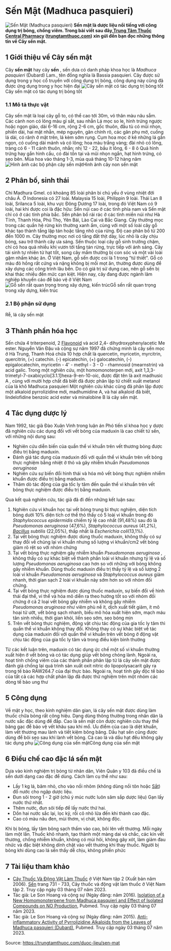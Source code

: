 # Sến Mật (Madhuca pasquieri)

![Sến Mật \(Madhuca pasquieri\)](https://trungtamthuoc.com/images/others/sen-mat-1-0031.jpg)
**Sến mật là dược liệu nổi tiếng với công dụng trị bỏng, chống viêm. Trong bài viết sau đây,[Trung Tâm Thuốc Central Pharmacy](https://trungtamthuoc.com/ "Trung Tâm Thuốc Central Pharmacy") ([trungtamthuoc.com](https://trungtamthuoc.com/ "trungtamthuoc.com")) xin gửi đến bạn đọc những thông tin về Cây sến mật.**
##  1 Giới thiệu về Cây sến mật
Cây **sến mật** hay cây **sến** , sến dưa có danh pháp khoa học là _Madhuca pasquieri_ (Dubard) Lam., tên đồng nghĩa là Bassia pasquieri.
Cây được sử dụng trong y học cổ truyền với công dụng trị bỏng, công dụng này cũng đã được ứng dụng trong y học hiện đại
![Cây sến mật có tác dụng trị bỏng tốt](https://trungtamthuoc.com/images/item/sen-mat-2.jpg)Cây sến mật có tác dụng trị bỏng tốt
### 1.1 Mô tả thực vật
Cây sến mật là loại cây gỗ to, có thể cao tới 30m, vỏ thân màu nâu sẫm. Các cành non có lông màu gỉ sắt, sau nhẵn 
Lá mọc so le, hình trứng ngược hoặc ngọn giáo, dài 6-16 cm, rộng 2-6 cm, gốc thuôn, đầu tù có mũi nhọn, phiến dài, hai mặt nhẵn, mép nguyên, gân chính rõ, các gân phụ mờ, cuống lá dài, có rãnh ở mặt trên, lá kèm sớm rụng. 
Cụm hoa mọc ở kẽ những lá gần ngọn, có cuống dài mảnh và có lông; hoa màu trắng vàng; đài nhỏ có lông, tràng có 6 - 11 cánh thuôn, nhẵn; nhị 12 - 22, bầu ít lông, 6 - 8 ô 
Quả hình trứng hay gắn hình cầu, có đài tồn tại và mũi nhọn ngắn, hạt hình trứng, có sẹo bên. 
Mùa hoa vào tháng 1-3, mùa quả tháng 10-12 hàng năm 
![Hình ảnh các bộ phận cây sến mật](https://trungtamthuoc.com/images/item/sen-mat-3.jpg)Hình ảnh cây non sến mật
##  2 Phân bố, sinh thái 
Chi Madhura Gmel. có khoảng 85 loài phân bi chủ yếu ở vùng nhiệt đới châu Á. Ở Indonesia có 27 loài. Malaysia 15 loài, Philippin 9 loài. Thái Lan 8 loài, Srilanca 5 loài, khu vực Đông Dương 17 loài, trong đó Việt Nam có 9 loài, hai khi được coi là đặc hữu: Sến núi cao ở các tỉnh phía nam và Sến mật chỉ có ở các tỉnh phía bắc.
Sến phân bố rải rác ở các tỉnh miền núi như Hà Tĩnh, Thanh Hóa, Phú Thọ, Yên Bái, Lào Cai và Bắc Giang. Cây thường mọc trong các quần hệ rừng kín thường xanh ẩm, cùng với một số loài cây gỗ khác tạo thành tầng lập tán hoặc tầng nhô của rừng. Độ cao phân bố từ 200 đến 1000 m. Cây thường mọc nơi có tầng đất thịt dày, lúc nhỏ là cây chịu bóng, sau trở thành cây ưa sáng. Sến thuộc loại cây gỗ sinh trưởng chậm, chỉ có hoa quả nhiều khi vươn tới tầng tán rừng, trực tiếp với ánh sáng. Cây tái sinh tự nhiên từ hạt tốt, song cây mầm thường bị con sóc và một vài loài gặm nhấm khác ăn. 
Ở Việt Nam, gỗ sến được coi là 1 trong "tứ thiết". Gỗ có màu đỏ hồng rất cứng và nặng không bị mối mọt ăn, thường được dùng để xây dựng các công trình lâu bền. Do có giá trị sử dụng cao, nên gỗ sến bị khai thác nhiều đến mức cạn kiệt. Hiện nay, cây đang được ngành lâm nghiệp khuyến cáo để bảo vệ ở Việt Nam 
![Gỗ sến rất quan trọng trong xây dựng, kiến trúc](https://trungtamthuoc.com/images/item/sen-mat-4.jpg)Gỗ sến rất quan trọng trong xây dựng, kiến trúc
### 2.1 Bộ phận sử dụng
Rễ, lá cây sến mật
##  3 Thành phần hóa học 
Sến chứa 4 triterpenoid, 2 [Flavonoid](https://trungtamthuoc.com/hoat-chat/flavonoid "Flavonoid") và acid 2,4- dihydroxyphenylacetic Me ester. 
Nguyễn Văn Đậu và cộng sự năm 1997 đã chứng minh lá cây sến mọc ở Hà Trung, Thanh Hoá chứa 10 hợp chất là quercetin, myricetin, myrcitrin, quercitrin, (+) catechin. (-) epicatechin, (+) galocatechin, (-) epigalocatechin, myricetin - 4' - methyl - 3 - O - rhamnosid (mearnstrin) và acid galic. 
Trong một nghiên cứu, một homomonoterpen mới, axit 1,3,3-trimetyl-7-oxabicyclo[3.1.1]hexa-9-en-10-oic, được đặt tên là axit madhusic A , cùng với mười hợp chất đã biết đã được phân lập từ chiết xuất metanol của lá khô Madhuca pasquieri
Một nghiên cứu khác cũng đã phân lập được một alkaloid pyrrolizidine mới, madhumidine A, và hai alkaloid đã biết, lindelofidine benzoic acid ester và minalobine B lá cây sến mật. 
##  4 Tác dụng dược lý 
Nam 1992, tác giả Đào Xuân Vinh trong luận án Phó tiến sĩ khoa học y dược đã nghiên cứu các dụng đối với vết bỏng của maduxin là cao chiết từ sến, với những nội dung sau: 
  * Nghiên cứu diễn biến của quần thể vi khuẩn trên vết thương bỏng được điều trị bằng maduxin. 
  * Đánh giá tác dụng của maduxin đối với quần thể vi khuẩn trên vết bỏng thực nghiệm bằng nhiệt ở thỏ và gây nhiễm khuẩn _Pseudomonas aeruginosa_
  * Nghiên cứu sự biến đổi hình thái và hóa mô vết bỏng thực nghiệm nhiễm khuẩn được điều trị bằng maduxin. 
  * Thăm dò tác động của gia tốc ly tâm đến quần thể vi khuẩn trên vết bỏng thực nghiệm được điều trị bằng maduxin. 


Qua kết quả nghiên cứu, tác giả đã đi đến những kết luận sau: 
  1. Nghiên cứu vi khuẩn học tại vết bỏng trung bì thực nghiệm, diện tích bỏng dưới 10% diện tích cơ thể thỏ thấy có 5 loài vi khuẩn trong đó _Staphylococcus epidermidis_ chiếm tỷ lệ cao nhất (91,48%) sau đó là _Pseudomonas aeruginosa_ (47,6%), _Staphylococcus aureus_ (41,2%), _[Bacillus](https://trungtamthuoc.com/hoat-chat/bacillus "Bacillus") subtilis_ (22,05%), thấp nhất là _Escherichia coli_(13,1%). 
  2. Tại vết bỏng thực nghiệm được dùng thuốc maduxin, không thấy có sự thay đổi về chủng lại vi khuẩn nhưng số lượng vi khuẩn/cm2 vết bỏng giảm rõ rệt so với nhóm chứng 
  3. Tại vết bỏng thực nghiệm gây nhiễm khuẩn _Pseudomonas aeruginosa_ , không thấy có sự khác biệt về thành phần loài vi khuẩn nhưng tỷ lệ và số lượng _Pseudomonas aeruginosa_ cao hơn so với những với bỏng không gây nhiễm khuẩn. Dùng thuốc maduxin điều trị thấy tỷ lệ và số lượng 2 loài vi khuẩn _Pseudomonas aeruginosa_ và _Staphylococcus aureus_ giảm nhanh, thời gian sạch 2 loài vi khuẩn này sớm hơn so với nhóm đối chứng. 
  4. Tại vết bỏng thực nghiệm được dùng thuốc maduxin, sự biến đổi về hình thái đại thể, vi thể và hóa mô diễn ra theo hướng tốt so với nhóm đối chứng ở cả 2 loại vết bỏng gây nhiễm và không gây nhiễm _Pseudomonas aruginosa_ như viêm phù nề ít, dịch xuất tiết giảm, ít mô hoại tử ướt, vết bỏng sạch nhanh, biểu mô hóa xuất hiện sớm, mạch máu tân sinh nhiều, thời gian khỏi, liền sẹo sớm, sẹo bóng mịn 
  5. Trên vết bỏng thực nghiệm, động vật chịu tác động của gia tốc ly tâm thì quần thể vi khuẩn không thay đổi. Không thay có sự khác biệt về tác dụng của maduxin đối với quần thể vi khuẩn trên vết bỏng ở động vật chịu tác động của gia tốc ly tâm và trong điều kiện bình thường 


Từ các kết luận trên, maduxin có tác dụng ức chế một số vi khuẩn thường xuất hiện ở vết bỏng và có tác dụng giúp vết bỏng chóng lành. 
Ngoài ra, hoạt tính chống viêm của các thành phần phân lập từ lá cây sến mật được đánh giá chống lại quá trình sản xuất oxit nitric do lipopolysacarit gây ra trong tế bào RAW264.7 của đại thực bào. Ngoài ra, hoạt tính gây độc tế bào của tất cả các hợp chất phân lập đã được thử nghiệm trên một nhóm các dòng tế bào ung thư
##  5 Công dụng 
Về mặt y học, theo kinh nghiệm dân gian, lá cây sến mật được dùng làm thuốc chữa bỏng rất công hiệu. Dạng dùng thông thường trong nhân dân là nước sắc đặc dùng để đắp. 
Cao là sến mật còn được nghiên cứu thay thế băng gạc để bảo vệ vết khâu sau khi mổ. Ưu điểm của cao là diệt khuẩn, làm vết thương mau lành và tiết kiệm bông băng.
Dầu hạt sến cũng được dùng để bôi sẹo sau khi lành vết bỏng.
Cả cao lá và dầu hạt đều không gây tác dụng phụ 
![Công dụng của sến mật](https://trungtamthuoc.com/images/item/sen-mat-5.jpg)Công dụng của sến mật
##  6 Điều chế cao đặc lá sến mật
Dựa vào kinh nghiệm trị bỏng từ nhân dân, Viên Quân y 103 đã điều chế lá sến dưới dạng cao đặc để dùng. Cách làm cụ thể như sau: 
  * Lấy 1 kg lá, băm nhỏ, cho vào nồi nhôm (không dùng nồi tôn hoặc [Sắt](https://trungtamthuoc.com/hoat-chat/sat "Sắt")) đổ nước cho ngập dược liệu.
  * Đun sôi trong 1 - 2 giờ (chú ý múc nước luôn săm sắp dược liệu) Gạn lấy nước thứ nhất.
  * Thêm nước, đun sôi tiếp để lấy nước thứ hai.
  * Dồn hai nước sắc lại, lọc kỹ, rồi cô nhỏ lửa đến khi thành cao đặc.
  * Cao có màu nâu đen, mùi thơm, vị chát, không độc.


Khi bị bỏng, lấy tăm bông sạch thấm vào cao, bôi lên vết thương. Mỗi ngày làm một lần. Thuốc khô nhanh, tạo thành một màng dai và chắc, các kín vết thương, chống nhiễm khuẩn, không có mùi hôi, không gây xót, làm giảm đau nhức và đặc biệt không dính chặt vào vết thương khi thay thuốc. Người bị bỏng khi dùng cao lá sến thấy dễ chịu, không phiền phức 
##  7 Tài liệu tham khảo
  * [Cây Thuốc Và Động Vật Làm Thuốc](https://trungtamthuoc.com/bai-viet/doc-online-va-tai-mien-phi-pdf-sach-cay-thuoc-va-dong-vat-lam-thuoc-o-viet-nam "Cây Thuốc Và Động Vật Làm Thuốc") ở Việt Nam tập 2 (Xuất bản năm 2006). [Sến](https://trungtamthuoc.com/upload/pdf/cay-thuoc-va-dong-vat-lam-thuoc-tap-2-trungtamthuoc.com.pdf#page=729) trang 731 - 733, Cây thuốc và động vật làm thuốc ở Việt Nam tập 2. Truy cập ngày 03 tháng 07 năm 2023.
  * Tác giả: Le Son Hoang và cộng sự (Ngày đăng: năm 2016). [Isolation of a New Homomonoterpene from Madhuca pasquieri and Effect of Isolated Compounds on NO Production](https://pubmed.ncbi.nlm.nih.gov/27534103/), Pubmed. Truy cập ngày 03 tháng 07 năm 2023.
  * Tác giả: Le Son Hoang và cộng sự (Ngày đăng: năm 2015). [Anti-inflammatory Activity of Pyrrolizidine Alkaloids from the Leaves of Madhuca pasquieri (Dubard)](https://pubmed.ncbi.nlm.nih.gov/26027474/), Pubmed. Truy cập ngày 03 tháng 07 năm 2023.




Source: https://trungtamthuoc.com/duoc-lieu/sen-mat